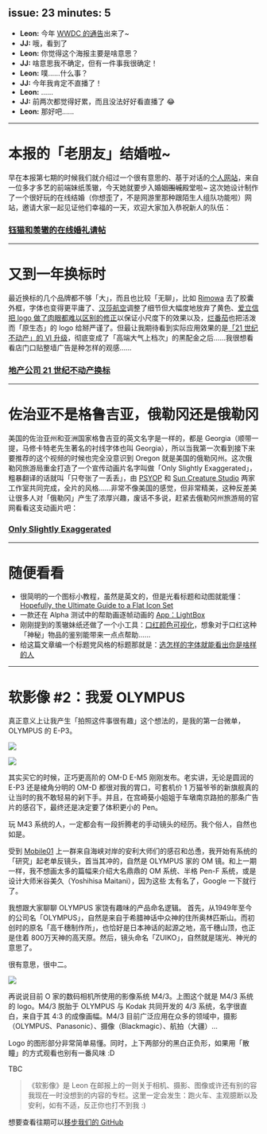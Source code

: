 issue: 23
minutes: 5
---

- **Leon:** 今年 [WWDC 的通告](https://developer.apple.com/wwdc/)出来了~
- **JJ:** 哦，看到了
- **Leon:** 你觉得这个海报主要是啥意思？
- **JJ:** 啥意思我不确定，但有一件事我很确定！
- **Leon:** 噗……什么事？
- **JJ:** 今年我肯定不直播了！
- **Leon:** ……
- **JJ:** 前两次都觉得好累，而且没法好好看直播了 😂
- **Leon:** 那好吧……

---

# 本报的「老朋友」结婚啦~
早在本报第七期的时候我们就介绍过一个很有意思的、基于对话的[个人网站](http://zhangwenli.com/?ref=aw)，来自一位多才多艺的前端妹纸羡辙，今天她就要步入婚姻~~围城~~殿堂啦~ 这次她设计制作了一个很好玩的在线结婚（你想歪了，不是网游里那种跟陌生人组队功能啦）网站，邀请大家一起见证他们幸福的一天，欢迎大家加入恭祝新人的队伍：
### [钰猫和羡辙的在线婚礼请帖](http://umeecorn.cn/?ref=aw)

---

# 又到一年换标时
最近换标的几个品牌都不够「大」，而且也比较「无聊」，比如 [Rimowa](https://www.underconsideration.com/brandnew/archives/new_logo_and_identity_for_rimowa_by_commission_and_bureau_borsche.php) 去了胶囊外框，字体也变得更平庸了、[汉莎航空](https://www.underconsideration.com/brandnew/archives/new_logo_and_identity_for_rimowa_by_commission_and_bureau_borsche.php)调整了细节但大幅度地放弃了黄色、[爱立信把 logo 做了肉眼都难以区别的修正](https://www.underconsideration.com/brandnew/archives/new_icon_and_identity_for_ericsson_by_stockholm_design_lab.php)以保证小尺度下的效果以及，[烂番茄](https://www.designweek.co.uk/issues/5-11-march-2018/emily-oberman-gives-rotten-tomatoes-first-rebrand-17-years/)也把活泼而「原生态」的 logo 给掰严谨了。但最让我期待看到实际应用效果的是[「21 世纪不动产」的 VI 升级](https://www.underconsideration.com/brandnew/archives/new_logo_and_identity_for_century_21.php)，彻底变成了「高端大气上档次」的黑配金之后……我很想看看店门口贴整墙广告是种怎样的观感……
### [地产公司 21 世纪不动产换标](https://www.underconsideration.com/brandnew/archives/new_logo_and_identity_for_century_21.php)

---

# 佐治亚不是格鲁吉亚，俄勒冈还是俄勒冈
美国的佐治亚州和亚洲国家格鲁吉亚的英文名字是一样的，都是 Georgia（顺带一提，马修卡特老先生著名的衬线字体也叫 Georgia），所以当我第一次看到接下来要推荐的这个视频的时候也完全没意识到 Oregon 就是美国的俄勒冈州。这次俄勒冈旅游局重金打造了一个宣传动画片名字叫做「Only Slightly Exaggerated」，粗暴翻译的话就叫「只夸张了一丢丢」，由 [PSYOP](http://www.psyop.com/) 和 [Sun Creature Studio](https://suncreature.com/) 两家工作室共同完成，全片的风格……非常不像美国的感觉，但非常精美，这种反差美让很多人对「俄勒冈」产生了浓厚兴趣，废话不多说，赶紧去俄勒冈州旅游局的官网看看这支动画片吧：
### [Only Slightly Exaggerated](https://traveloregon.com/)

---

# 随便看看
* 很简明的一个图标小教程，虽然是英文的，但是光看标题和动图就能懂：[Hopefully, the Ultimate Guide to a Flat Icon Set](https://medium.muz.li/icon-set-3b4fc87dc6b5)
* 一款还在 Alpha 测试中的帮助画逐帧动画的 [App：LightBox](https://lightbox.thinko.com/)
* 刚刚提到的羡辙妹纸还做了一个小工具：[口红颜色可视化](http://zhangwenli.com/lipstick/?ref=aw)，想象对于口红这种「神秘」物品的鉴别能带来一点点帮助……
* 给这篇文章编一个标题党风格的标题那就是：[选怎样的字体就能看出你是啥样的人](https://creativeshory.com/infographic-what-your-font-choices-says-about-you/)

---

# 软影像 #2：我爱 OLYMPUS
真正意义上让我产生「拍照这件事很有趣」这个想法的，是我的第一台微单，OLYMPUS 的 E-P3。

![](https://anw.red/softimage/02-01.jpg)

![](https://anw.red/softimage/02-02.jpg)

其实买它的时候，正巧更高阶的 OM-D E-M5 刚刚发布。老实讲，无论是圆润的 E-P3 还是棱角分明的 OM-D 都很对我的胃口，可套机价 1 万猫爷爷的新旗舰真的让当时的我不敢轻易的剁下手。并且，在宫崎葵小姐姐于车墩南京路拍的那条广告片的感召下，最终还是决定要了体积更小的 Pen。

玩 M43 系统的人，一定都会有一段折腾老的手动镜头的经历。我个俗人，自然也如是。

受到 [Mobile01](https://www.mobile01.com/topiclist.php?f=255) 上一群来自海峡对岸的安利大师们的感召和怂恿，我开始有系统的「研究」起老单反镜头，首当其冲的，自然是 OLYMPUS 家的 OM 镜。和上一期一样，我不想画太多的篇幅来介绍大名鼎鼎的 OM 系统、半格 Pen-F 系统，或是设计大师米谷美久（Yoshihisa Maitani），因为这些 太有名了，Google 一下就行了。

我想跟大家聊聊 OLYMPUS 家饶有趣味的产品命名逻辑。
首先，从1949年至今的公司名「OLYMPUS」，自然是来自于希腊神话中众神的住所奥林匹斯山。而初创时的原名「高千穗制作所」，也恰好是日本神话的起源之地，高千穗山顶，也正是住着 800万天神的高天原。然后，镜头命名「ZUIKO」，自然就是瑞光、神光的意思了。

很有意思，很中二。

![](https://anw.red/softimage/02-03.jpg)

再说说目前 O 家的数码相机所使用的影像系统 M4/3。上图这个就是 M4/3 系统的 logo。M4/3 脱胎于 OLYMPUS 与 Kodak 共同开发的 4/3 系统，名字很直白，来自于其 4:3 的成像画幅。M4/3 目前广泛应用在众多的领域中，摄影（OLYMPUS、Panasonic）、摄像（Blackmagic）、航拍（大疆）…

Logo 的图形部分非常简单易懂。同时，上下两部分的黑白正负形，如果用「散瞳」的方式观看也别有一番风味 :D

TBC

> 《软影像》是 Leon 在邮报上的一则关于相机、摄影、图像或许还有别的容我现在一时没想到的内容的专栏。这里一定会发生：跑火车、主观臆断以及安利，如有不适，反正你也打不到我 :)

想要查看往期可以[移步我们的 GitHub](https://github.com/Anyway-Design/Anyway.Post#anywaypost-%E5%AE%89%E5%A6%AE%E8%96%87%E9%82%AE%E6%8A%A5)